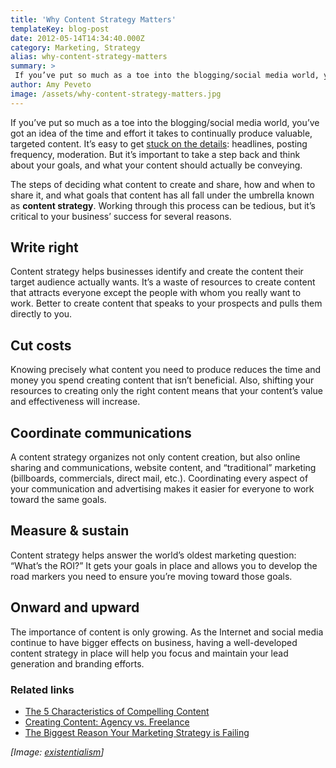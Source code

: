 ```yaml
---
title: 'Why Content Strategy Matters'
templateKey: blog-post
date: 2012-05-14T14:34:40.000Z
category: Marketing, Strategy
alias: why-content-strategy-matters
summary: > 
 If you’ve put so much as a toe into the blogging/social media world, you’ve got an idea of the time and effort it takes to continually produce valuable, targeted content. It’s easy to get stuck on the details: headlines, posting frequency, moderation. But it’s important to take a step back and think about your goals, and what your content should actually be conveying.
author: Amy Peveto
image: /assets/why-content-strategy-matters.jpg
---
```


If you’ve put so much as a toe into the blogging/social media world, you’ve got an idea of the time and effort it takes to continually produce valuable, targeted content. It’s easy to get [stuck on the details](http://www.businessesgrow.com/2012/05/09/are-you-obsessed-with-the-social-small-stuff/): headlines, posting frequency, moderation. But it’s important to take a step back and think about your goals, and what your content should actually be conveying.

The steps of deciding what content to create and share, how and when to share it, and what goals that content has all fall under the umbrella known as **content strategy**. Working through this process can be tedious, but it’s critical to your business’ success for several reasons.

Write right
-----------

Content strategy helps businesses identify and create the content their target audience actually wants. It’s a waste of resources to create content that attracts everyone except the people with whom you really want to work. Better to create content that speaks to your prospects and pulls them directly to you.

Cut costs
---------

Knowing precisely what content you need to produce reduces the time and money you spend creating content that isn’t beneficial. Also, shifting your resources to creating only the right content means that your content’s value and effectiveness will increase.

Coordinate communications
-------------------------

A content strategy organizes not only content creation, but also online sharing and communications, website content, and “traditional” marketing (billboards, commercials, direct mail, etc.). Coordinating every aspect of your communication and advertising makes it easier for everyone to work toward the same goals.

Measure & sustain
-----------------

Content strategy helps answer the world’s oldest marketing question: “What’s the ROI?” It gets your goals in place and allows you to develop the road markers you need to ensure you’re moving toward those goals.

Onward and upward
-----------------

The importance of content is only growing. As the Internet and social media continue to have bigger effects on business, having a well-developed content strategy in place will help you focus and maintain your lead generation and branding efforts.

### Related links

*   [The 5 Characteristics of Compelling Content](http://www.digett.com/blog/07/21/2011/five-characteristics-compelling-content)
*   [Creating Content: Agency vs. Freelance](http://www.digett.com/blog/04/16/2012/creating-content-agency-vs-freelance)
*   [The Biggest Reason Your Marketing Strategy is Failing](http://www.digett.com/blog/10/11/2011/biggest-reason-your-inbound-marketing-strategy-failing)

_\[Image: [existentialism](http://www.flickr.com/photos/bng/25164905/)\]_